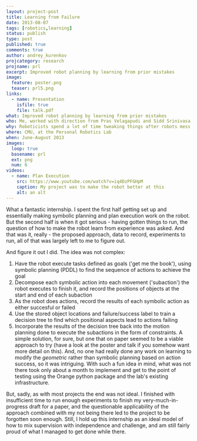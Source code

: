```yaml
---
layout: project-post
title: Learning from Failure
date: 2013-08-07
tags: [robotics,learning]
status: publish
type: post
published: true
comments: true
author: andrey_kurenkov
projcategory: research
projname: prl
excerpt: Improved robot planning by learning from prior mistakes
image:
  feature: poster.png
  teaser: prl5.png
links:
  - name: Presentation
    isfile: true
    file: talk.pdf
what: Improved robot planning by learning from prior mistakes
who: Me, worked with direction from Pras Velagapudi and Sidd Srinivasa
why: Roboticists spend a lot of time tweaking things after robots mess up, and the idea was to try and find a way to automate that with learning
where: CMU, at the Personal Robotics Lab
when: June-August 2013
images:
  loop: true
  basename: prl
  ext: png
  num: 6
videos:
  - name: Plan Execution
    src: https://www.youtube.com/watch?v=iq4DzPFGHpM
    caption: My project was to make the robot better at this
    alt: an alt
---
```

What a fantastic internship. I spent the first half getting set up and essentially making symbolic planning and plan execution work on the robot. But the second half 
is when it got serious - having gotten things to run, the question of how to make the robot learn from experience was asked. And that was it, really - the proposed approach,
data to record, experiments to run, all of that was largely left to me to figure out. 

And figure it out I did. The idea was not complex:
1. Have the robot execute tasks defined as goals ('get me the book'), using symbolic planning (PDDL) to find the sequence of actions to achieve the goal
2. Decompose each symbolic action into each movement ('subaction') the robot executes to finish it, and record the positions of objects at the start and end of each subaction
3. As the robot does actions, record the results of each symbolic action as either succesful or failed
4. Use the stored object locations and failure/success label to train a decision tree to find which positional aspects lead to actions failing
5. Incorporate the results of the decision tree back into the motion planning done to execute the subactions in the form of constraints.
A simple solution, for sure, but one that on paper seemed to be a viable approach to try (have a look at the poster and talk if you somehow want more detail on this). And, no one had really done any work on learning to modify the *geometric* rather than symbolic planning based on action success, so it was intriguing. With such a fun idea in mind, what was not there took only about a month to implement and get to the point of testing using the Orange python package and the lab's existing infrastructure.

But, sadly, as with most projects the end was not ideal. I finished with insufficient time to run enough experiments to finish my very-much-in-progress draft for a paper, and
the questionable applicability of the approach combined with my not being there led to the project to be forgotten soon enough. Still, I hold up this internship as an ideal model
of how to mix supervision with independence and challenge, and am still fairly proud of what I managed to get done while there.
